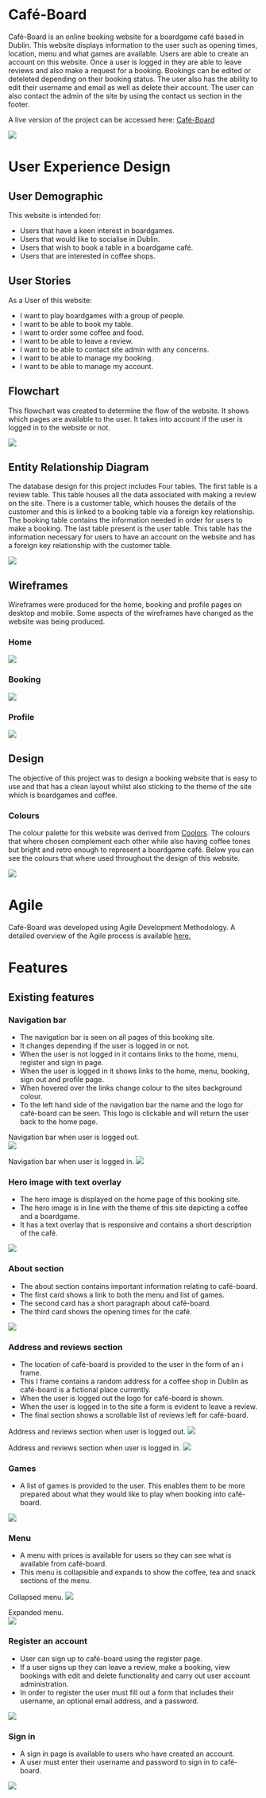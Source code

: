 # Cafe​&#769;-Board

Café-Board is an online booking website for a boardgame café based in Dublin. This website displays information to the user such as opening times, location, menu and what games are available. Users are able to create an account on this website. Once a user is logged in they are able to leave reviews and also make a request for a booking. Bookings can be edited or deteleted depending on their booking status. The user also has the ability to edit their username and email as well as delete their account. The user can also contact the admin of the site by using the contact us section in the footer.

A live version of the project can be accessed here: [Café-Board](https://cafe-board-0e3b1578d9eb.herokuapp.com/)

<img src="../docs/readme_images/am-i-responsive-cafe-board.png">

# User Experience Design

## User Demographic

This website is intended for:

* Users that have a keen interest in boardgames.
* Users that would like to socialise in Dublin.
* Users that wish to book a table in a boardgame café.
* Users that are interested in coffee shops.  

## User Stories

As a User of this website:

* I want to play boardgames with a group of people. 
* I want to be able to book my table. 
* I want to order some coffee and food. 
* I want to be able to leave a review.
* I want to be able to contact site admin with any concerns.
* I want to be able to manage my booking.
* I want to be able to manage my account. 

## Flowchart 

This flowchart was created to determine the flow of the website. It shows which pages are available to the user. It takes into account if the user is logged in to the website or not.

<img src="../docs/readme_images/flowchart-cafe-board.png">

## Entity Relationship Diagram

The database design for this project includes Four tables. The first table is a review table. This table houses all the data associated with making a review on the site. There is a customer table, which houses the details of the customer and this is linked to a booking table via a foreign key relationship. The booking table contains the information needed in order for users to make a booking. The last table present is the user table. This table has the information necessary for users to have an account on the website and has a foreign key relationship with the customer table.

<img src="../docs/readme_images/ERD-cafe-board.png">

## Wireframes

Wireframes were produced for the home, booking and profile pages on desktop and mobile. Some aspects of the wireframes have changed as the website was being produced.

### Home

<img src="../docs/readme_images/home-wireframe.png">

### Booking

<img src="../docs/readme_images/booking-wireframe.png">

### Profile

<img src="../docs/readme_images/profile-wireframe.png">

## Design

The objective of this project was to design a booking website that is easy to use and that has a clean layout whilst also sticking to the theme of the site which is boardgames and coffee.  

### Colours

The colour palette for this website was derived from [Coolors](https://coolors.co/). The colours that where chosen complement each other while also having coffee tones but bright and retro enough to represent a boardgame café. Below you can see the colours that where used throughout the design of this website.

<img src="../docs/readme_images/coolors-cafe.png">

# Agile

Café-Board was developed using Agile Development Methodology. A detailed overview of the Agile process is available [here.](../docs/AGILE.md)

# Features

## Existing features

### Navigation bar

* The navigation bar is seen on all pages of this booking site. 
* It changes depending if the user is logged in or not. 
* When the user is not logged in it contains links to the home, menu, register and sign in page. 
* When the user is logged in it shows links to the home, menu, booking, sign out and profile page. 
* When hovered over the links change colour to the sites background colour. 
* To the left hand side of the navigation bar the name and the logo for café-board can be seen. This logo is clickable and will return the user back to the home page. 

Navigation bar when user is logged out.  
<img src="../docs/readme_images/nav-bar-not-logged-in.png">

Navigation bar when user is logged in.
<img src="../docs/readme_images/nav-bar-logged-in.png">

### Hero image with text overlay

* The hero image is displayed on the home page of this booking site.
* The hero image is in line with the theme of this site depicting a coffee and a boardgame.
* It has a text overlay that is responsive and contains a short description of the café.
  
<img src="../docs/readme_images/hero-image-cb.png">

### About section

* The about section contains important information relating to café-board.
* The first card shows a link to both the menu and list of games.
* The second card has a short paragraph about café-board.
* The third card shows the opening times for the café. 

<img src="../docs/readme_images/about-section.png">

### Address and reviews section

* The location of café-board is provided to the user in the form of an i frame. 
* This I frame contains a random address for a coffee shop in Dublin as café-board is a fictional place currently. 
* When the user is logged out the logo for café-board is shown. 
* When the user is logged in to the site a form is evident to leave a review. 
* The final section shows a scrollable list of reviews left for café-board.

Address and reviews section when user is logged out.
<img src="../docs/readme_images/address-review-logged-out.png">

Address and reviews section when user is logged in.
<img src="../docs/readme_images/address-review-logged-in.png">

### Games

* A list of games is provided to the user. This enables them to be more prepared about what they would like to play when booking into café-board.

<img src="../docs/readme_images/games.png">

### Menu 

* A menu with prices is available for users so they can see what is available from café-board.
* This menu is collapsible and expands to show the coffee, tea and snack sections of the menu.

Collapsed menu.
<img src="../docs/readme_images/menu-collasped.png">

Expanded menu.
<br/>
<img src="../docs/readme_images/menu.png">

### Register an account

* User can sign up to café-board using the register page.
* If a user signs up they can leave a review, make a booking, view bookings with edit and delete functionality and carry out user account administration.
* In order to register the user must fill out a form that includes their username, an optional email address, and a password.

<img src="../docs/readme_images/register.png">

### Sign in

* A sign in page is available to users who have created an account.
* A user must enter their username and password to sign in to café-board.

<img src="../docs/readme_images/sign-in.png">